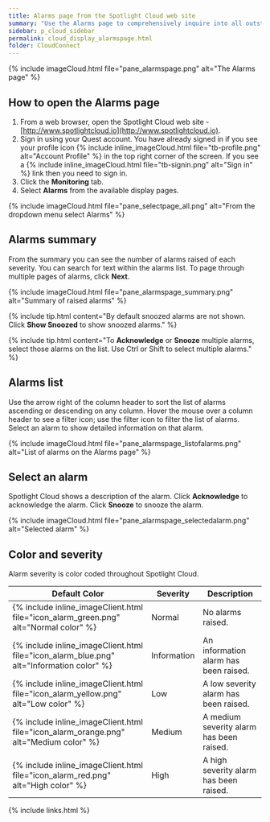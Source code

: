 ```yaml
---
title: Alarms page from the Spotlight Cloud web site
summary: "Use the Alarms page to comprehensively inquire into all outstanding alarms."
sidebar: p_cloud_sidebar
permalink: cloud_display_alarmspage.html
folder: CloudConnect
---
```



{% include imageCloud.html file="pane_alarmspage.png" alt="The Alarms page" %}


## How to open the Alarms page

1. From a web browser, open the Spotlight Cloud web site - [http://www.spotlightcloud.io](http://www.spotlightcloud.io).
2. Sign in using your Quest account. You have already signed in if you see your profile icon {% include inline_imageCloud.html file="tb-profile.png" alt="Account Profile" %} in the top right corner of the screen. If you see a {% include inline_imageCloud.html file="tb-signin.png" alt="Sign in" %} link then you need to sign in.
3. Click the **Monitoring** tab.
4. Select **Alarms** from the available display pages.

{% include imageCloud.html file="pane_selectpage_all.png" alt="From the dropdown menu select Alarms" %}


## Alarms summary
From the summary you can see the number of alarms raised of each severity. You can search for text within the alarms list. To page through multiple pages of alarms, click **Next**.

{% include imageCloud.html file="pane_alarmspage_summary.png" alt="Summary of raised alarms" %}

{% include tip.html content="By default snoozed alarms are not shown. Click **Show Snoozed** to show snoozed alarms." %}

{% include tip.html content="To **Acknowledge** or **Snooze** multiple alarms, select those alarms on the list. Use Ctrl or Shift to select multiple alarms." %}


## Alarms list
Use the arrow right of the column header to sort the list of alarms ascending or descending on any column. Hover the mouse over a column header to see a filter icon; use the filter icon to filter the list of alarms. Select an alarm to show detailed information on that alarm.

{% include imageCloud.html file="pane_alarmspage_listofalarms.png" alt="List of alarms on the Alarms page" %}


## Select an alarm
Spotlight Cloud shows a description of the alarm. Click **Acknowledge** to acknowledge the alarm. Click **Snooze** to snooze the alarm.

{% include imageCloud.html file="pane_alarmspage_selectedalarm.png" alt="Selected alarm" %}


## Color and severity
Alarm severity is color coded throughout Spotlight Cloud.

Default Color | Severity | Description
--------------|----------|------------
{% include inline_imageClient.html file="icon_alarm_green.png" alt="Normal color" %}  | Normal | No alarms raised.
{% include inline_imageClient.html file="icon_alarm_blue.png" alt="Information color" %}  | Information | An information alarm has been raised.
{% include inline_imageClient.html file="icon_alarm_yellow.png" alt="Low color" %}  | Low | A low severity alarm has been raised.
{% include inline_imageClient.html file="icon_alarm_orange.png" alt="Medium color" %}  | Medium | A medium severity alarm has been raised.
{% include inline_imageClient.html file="icon_alarm_red.png" alt="High color" %} | High | A high severity alarm has been raised.

{% include links.html %}
